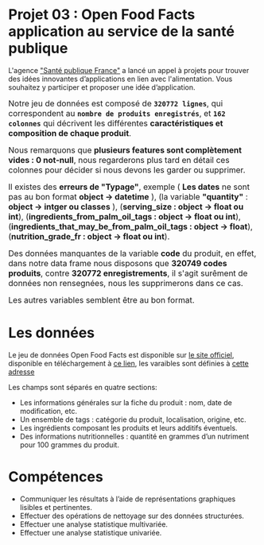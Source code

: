 # Projet 03 : Open Food Facts application au service de la santé publique

L'agence ["Santé publique France"](https://www.santepubliquefrance.fr/) a lancé un appel à projets pour trouver des idées innovantes d’applications en lien avec l'alimentation. Vous souhaitez y participer et proposer une idée d’application.

<span style="font-size:16px;">Notre jeu de données est composé de **`320772 lignes`**, qui correspondent au **`nombre de produits enregistrés`**, et **`162 colonnes`** qui décrivent les différentes **caractéristiques et composition de chaque produit**. </span>

<span style="font-size:16px;">Nous remarquons que **plusieurs features sont complètement vides :  0 not-null**, nous regarderons plus tard en détail ces colonnes pour décider si nous devons les garder ou supprimer. 
    
<span style="font-size:16px;">Il existes des **erreurs de "Typage"**, exemple ( **Les dates** ne sont pas au bon format **object -> datetime** ), (la variable **"quantity"** : **object -> intger ou classes** ), (**serving_size : object -> float ou int**), (**ingredients_from_palm_oil_tags : object -> float ou int**), 
(**ingredients_that_may_be_from_palm_oil_tags : object -> float**), (**nutrition_grade_fr : object -> float ou int**).</span> 

<span style="font-size:16px;">Des données manquantes de la variable **code** du produit, en effet, dans notre data frame nous disposons que **320749 codes produits**, contre **320772 enregistrements**, il s'agit surêment de données non rensegnées, nous les supprimerons dans ce cas.</span> 

<span style="font-size:16px;">Les autres variables semblent être au bon format.</span> 

# Les données

Le jeu de données Open Food Facts est disponible sur [le site officiel](https://world.openfoodfacts.org/),
disponible en téléchargement à [ce lien](https://s3-eu-west-1.amazonaws.com/static.oc-static.com/prod/courses/files/parcours-data-scientist/P2/fr.openfoodfacts.org.products.csv.zip), les varaibles sont définies à [cette adresse](https://world.openfoodfacts.org/data/data-fields.txt)

Les champs sont séparés en quatre sections:
 - Les informations générales sur la fiche du produit : nom, date de modification, etc.
 - Un ensemble de tags : catégorie du produit, localisation, origine, etc.
 - Les ingrédients composant les produits et leurs additifs éventuels.
 - Des informations nutritionnelles : quantité en grammes d’un nutriment pour 100 grammes du produit.

# Compétences
 - Communiquer les résultats à l’aide de représentations graphiques lisibles et pertinentes.
 - Effectuer des opérations de nettoyage sur des données structurées.
 - Effectuer une analyse statistique multivariée.
 - Effectuer une analyse statistique univariée.